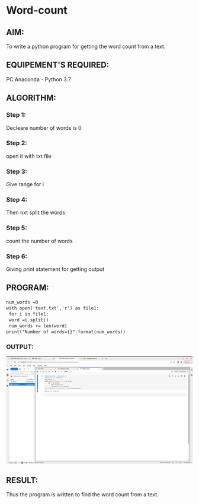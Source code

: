 # Word-count
## AIM:
To write a python program for getting the word count from a text.
## EQUIPEMENT'S REQUIRED: 
PC
Anaconda - Python 3.7
## ALGORITHM: 
### Step 1: 
Decleare number of words is 0

### Step 2: 
open it with txt file
 
### Step 3: 
Give range for i

### Step 4:  
Then nxt split the words

### Step 5: 
count the number of words

### Step 6: 
Giving print statement for getting output

## PROGRAM:
```
num_words =0
with open('text.txt','r') as file1:
 for i in file1:
 word =i.split()
 num_words += len(word)
print("Number of words={}".format(num_words))
```
### OUTPUT:

![OUTPUT](./images/5c.png)


## RESULT:
Thus the program is written to find the word count from a text.

